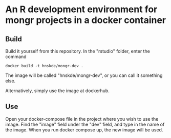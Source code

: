 # An R development environment for mongr projects in a docker container

## Build
Build it yourself from this repository. In the "rstudio" folder, enter the command
```
docker build -t hnskde/mongr-dev .
```
The image will be called "hnskde/mongr-dev", or you can call it something else. 

Alternatively, simply use the image at dockerhub. 

## Use
Open your docker-compose file in the project where you wish to use the image. 
Find the "image" field under the "dev" field, and type in the name of the image. 
When you run docker compose up, the new image will be used. 
